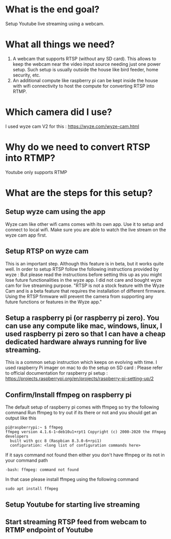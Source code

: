 
# What is the end goal?
Setup Youtube live streaming using a webcam.

# What all things we need?
1. A webcam that supports RTSP (without any SD card). This allows to keep the webcam near the video input source needing just one power setup. Such setup is usually outside the house like bird feeder, home security, etc. 
2. An additional compute like raspberry pi can be kept inside the house with wifi connectivity to host the compute for converting RTSP into RTMP.

# Which camera did I use?
I used wyze cam V2 for this : https://wyze.com/wyze-cam.html 

# Why do we need to convert RTSP into RTMP?
Youtube only supports RTMP

# What are the steps for this setup?
## Setup wyze cam using the app
Wyze cam like other wifi cams comes with its own app. Use it to setup and connect to local wifi. Make sure you are able to watch the live stream on the wyze cam app first.

## Setup RTSP on wyze cam
This is an important step. Although this feature is in beta, but it works quite well. In order to setup RTSP follow the following instructions provided by wyze : 
But please read the instructions before setting this up as you might lose future functionalities in the wyze app. I did not care and bought wyze cam for live streaming purpose. 
"RTSP is not a stock feature with the Wyze Cam and is a beta feature that requires the installation of different firmware.  Using the RTSP firmware will prevent the camera from supporting any future functions or features in the Wyze app."

## Setup a raspberry pi (or raspberry pi zero). You can use any compute like mac, windows, linux, I used raspberry pi zero so that I can have a cheap dedicated hardware always running for live streaming.
This is a common setup instruction which keeps on evolving with time. I used raspberry Pi imager on mac to do the setup on SD card : Please refer to official documentation for raspberry pi setup : https://projects.raspberrypi.org/en/projects/raspberry-pi-setting-up/2 

## Confirm/Install ffmpeg on raspberry pi
The default setup of raspberry pi comes with ffmpeg so try the following command
Run ffmpeg to try out if its there or not and you should get an output like this
```
pi@raspberrypi:~ $ ffmpeg
ffmpeg version 4.1.6-1~deb10u1+rpt1 Copyright (c) 2000-2020 the FFmpeg developers
  built with gcc 8 (Raspbian 8.3.0-6+rpi1)
  configuration: <long list of configuration commands here>
```

If it says command not found then either you don't have ffmpeg or its not in your command path
```
-bash: ffmpeg: command not found
```
In that case please install ffmpeg using the following command

```
sudo apt install ffmpeg
```

## Setup Youtube for starting live streaming
<TODO>
  
## Start streaming RTSP feed from webcam to RTMP endpoint of Youtube

